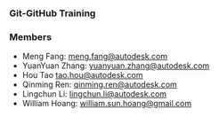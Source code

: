 ### Git-GitHub Training

### Members
 - Meng Fang: meng.fang@autodesk.com
 - YuanYuan Zhang: yuanyuan.zhang@autodesk.com
 - Hou Tao tao.hou@autodesk.com
 - Qinming Ren:  qinming.ren@autodesk.com
 - Lingchun Li: lingchun.li@autodesk.com
 - William Hoang: william.sun.hoang@gmail.com
 
 
